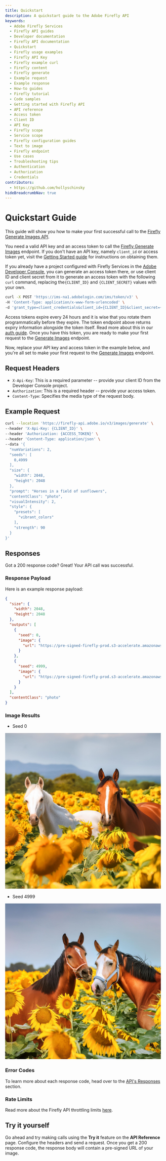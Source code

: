 ```yaml
---
title: Quickstart
description: A quickstart guide to the Adobe Firefly API
keywords:
  - Adobe Firefly Services
  - Firefly API guides
  - Developer documentation
  - Firefly API documentation
  - Quickstart
  - Firefly usage examples
  - Firefly API Key
  - Firefly example curl
  - Firefly content
  - Firefly generate
  - Example request
  - Example response
  - How-to guides
  - Firefly tutorial
  - Code samples
  - Getting started with Firefly API
  - API reference
  - Access token
  - Client ID
  - API Key
  - Firefly scope
  - Service scope
  - Firefly configuration guides
  - Text to image
  - Firefly endpoint
  - Use cases
  - Troubleshooting tips
  - Authentication
  - Authorization
  - Credentials
contributors:
  - https://github.com/hollyschinsky
hideBreadcrumbNav: true
---
```


# Quickstart Guide

This guide will show you how to make your first successful call to the [Firefly Generate Images API](./api/image_generation/V3/).

You need a valid API key and an access token to call the [Firefly Generate Images](./api/image_generation/V3/) endpoint. If you don't have an API key, namely `client_id` or access token yet, visit the [Getting Started guide](../../guides/get-started.md/) for instructions on obtaining them.

If you already have a project configured with Firefly Services in the [Adobe Developer Console](https://developer.adobe.com/console), you can generate an access token there, or use client ID and client secret from it to generate an access token with the following `curl` command, replacing the`{CLIENT_ID}` and `{CLIENT_SECRET}` values with your own.

<!-- Log into the [Adobe Developer Console](https://developer.adobe.com/console) using the profile that your admin created for you and create an access token. [Learn more](../get-started.md/#generate-an-api-key-and-access-token-from-the-adobe-developer-console) about creating an access token. -->

```bash
curl -X POST 'https://ims-na1.adobelogin.com/ims/token/v3' \
-H 'Content-Type: application/x-www-form-urlencoded' \
-d 'grant_type=client_credentials&client_id={CLIENT_ID}&client_secret={CLIENT_SECRET}&scope=openid,AdobeID,session,additional_info,read_organizations,firefly_api,ff_apis'
```

<InlineAlert variant="warning" slots="text" />

Access tokens expire every 24 hours and it is wise that you rotate them programmatically before they expire. The token endpoint above returns expiry information alongside the token itself. Read more about this in our [auth guide](./concepts/authentication/index.md). Once you have this token, you are ready to make your first request to the [Generate Images](./api/image_generation/V3/) endpoint.

Now, replace your API key and access token in the example below, and you're all set to make your first request to the [Generate Images](./api/image_generation/V3/) endpoint.

## Request Headers

* `X-Api-Key`: This is a required parameter -- provide your client ID from the Developer Console project.
* `Authorization`: This is a required header -- provide your access token.
* `Content-Type`: Specifies the media type of the request body.

## Example Request

```bash
curl --location 'https://firefly-api.adobe.io/v3/images/generate' \
--header 'X-Api-Key: {CLIENT_ID}' \
--header 'Authorization: {ACCESS_TOKEN}' \
--header 'Content-Type: application/json' \
--data '{
  "numVariations": 2,
  "seeds": [
    0,4999
  ],
  "size": {
    "width": 2048,
    "height": 2048
  },
  "prompt": "Horses in a field of sunflowers",
  "contentClass": "photo",
  "visualIntensity": 2,
  "style": {
    "presets": [
      "vibrant_colors"
    ],    
    "strength": 90   
  }
}'
```

## Responses

Got a 200 response code? Great! Your API call was successful.

### Response Payload

Here is an example response payload:

```json
{
  "size": {
    "width": 2048,
    "height": 2048
  },
  "outputs": [
    {
      "seed": 0,
      "image": {
        "url": "https://pre-signed-firefly-prod.s3-accelerate.amazonaws.com/images/c851e657-67e0-4a05-aa4a-91c2ab26b9a8?X-Amz-Algorithm=AWS4-HMAC-SHA256&X-Amz-Credential=AKIARDA3T%2Fus-west-2%2Fs3%2Faws4_request&X-Amz-Date=20240617T165447Z&X-Amz-Expires=3600&X-Amz-SignedHeaders=host&X-Amz-Signature=10377687205d2f3d0c199c9348633aeb48d2cbb2075c01fa9b0bc0fd545c3aff"
      }
    },
    {
      "seed": 4999,
      "image": {
        "url": "https://pre-signed-firefly-prod.s3-accelerate.amazonaws.com/images/e5f03d33-05dc-43e3-a23d-edffa6d90ff8?X-Amz-Algorithm=AWS4-HMAC-SHA256&X-Amz-Credential=AKIARDA3TX66CSFus-west-2%2Fs3%2Faws4_request&X-Amz-Date=20240617T165447Z&X-Amz-Expires=3600&X-Amz-SignedHeaders=host&X-Amz-Signature=d34ffaecce34ef6f874e6fa668a27c2c8162cffc2fed0c2b71d8640be51f2764"
      }
    }    
  ],
  "contentClass": "photo"
}
```

### Image Results

* Seed 0 <br/>

 ![Horses in a field of sunflowers (photo)](./images/horses-sunflowers-0.jpg)

* Seed 4999 <br/>

 ![Horses in a field of sunflowers (photo) - seed 4999 ](./images/horses-sunflowers-4999.jpg)

### Error Codes

To learn more about each response code, head over to the [API's Responses](../guides/api/image_generation/V3/) section.

### Rate Limits

Read more about the Firefly API throttling limits [here](./concepts/rate-limits/index.md).

## Try it yourself

Go ahead and try making calls using the __Try it__ feature on the __API Reference__ page. Configure the headers and send a request. Once you get a 200 response code, the response body will contain a pre-signed URL of your image.
